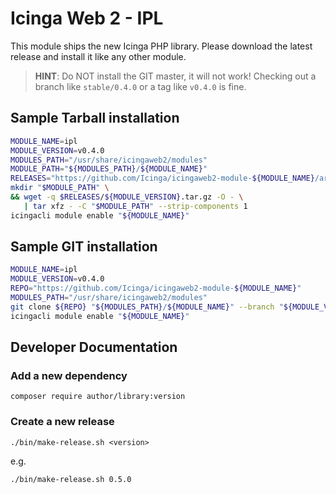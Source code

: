 Icinga Web 2 - IPL
==================

This module ships the new Icinga PHP library. Please download the latest
release and install it like any other module.

> **HINT**: Do NOT install the GIT master, it will not work! Checking out a
> branch like `stable/0.4.0` or a tag like `v0.4.0` is fine.

Sample Tarball installation
---------------------------

```sh
MODULE_NAME=ipl
MODULE_VERSION=v0.4.0
MODULES_PATH="/usr/share/icingaweb2/modules"
MODULE_PATH="${MODULES_PATH}/${MODULE_NAME}"
RELEASES="https://github.com/Icinga/icingaweb2-module-${MODULE_NAME}/archive"
mkdir "$MODULE_PATH" \
&& wget -q $RELEASES/${MODULE_VERSION}.tar.gz -O - \
   | tar xfz - -C "$MODULE_PATH" --strip-components 1
icingacli module enable "${MODULE_NAME}"
```

Sample GIT installation
-----------------------

```sh
MODULE_NAME=ipl
MODULE_VERSION=v0.4.0
REPO="https://github.com/Icinga/icingaweb2-module-${MODULE_NAME}"
MODULES_PATH="/usr/share/icingaweb2/modules"
git clone ${REPO} "${MODULES_PATH}/${MODULE_NAME}" --branch "${MODULE_VERSION}"
icingacli module enable "${MODULE_NAME}"
```

Developer Documentation
-----------------------

### Add a new dependency

    composer require author/library:version

### Create a new release

    ./bin/make-release.sh <version>

e.g.

    ./bin/make-release.sh 0.5.0
